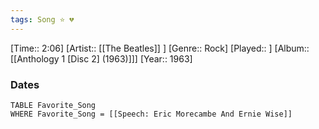 ```yaml
---
tags: Song ⭐ 💔
---
```

[Time:: 2:06]
[Artist:: [[The Beatles]] ]
[Genre:: Rock]
[Played:: ]
[Album:: [[Anthology 1 [Disc 2] (1963)]]]
[Year:: 1963]
### Dates
````dataview
TABLE Favorite_Song
WHERE Favorite_Song = [[Speech: Eric Morecambe And Ernie Wise]]
````
